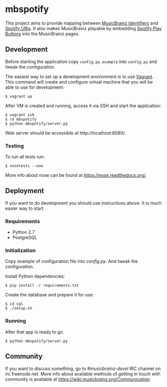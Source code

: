 # mbspotify

This project aims to provide mapping between [MusicBrainz Identifiers](https://musicbrainz.org/doc/MusicBrainz_Identifier)
and [Spotify URIs](https://developer.spotify.com/web-api/user-guide/#spotify-uris-and-ids).
It also makes MusicBrainz playable by embedding [Spotify Play Buttons](https://developer.spotify.com/technologies/widgets/spotify-play-button/)
into the MusicBrainz pages.


## Development

Before starting the application copy `config.py.example` into `config.py` and
tweak the configuration.

The easiest way to set up a development environment is to use [Vagrant](https://www.vagrantup.com/).
This command will create and configure virtual machine that you will be able to
use for development:

    $ vagrant up

After VM is created and running, access it via SSH and start the application:

    $ vagrant ssh
    $ cd mbspotify
    $ python mbspotify/server.py

Web server should be accessible at http://localhost:8080/.

### Testing

To run all tests run:

    $ nosetests --exe

More info about nose can be found at https://nose.readthedocs.org/.


## Deployment

If you want to do development you should use instructions above. It is much
easier way to start.

### Requirements

* Python 2.7
* PostgreSQL

### Initialization

Copy example of configuration file into *config.py*. And tweak the configuration.

Install Python dependencies:

    $ pip install -r requirements.txt

Create the database and prepare it for use:

    $ cd sql
    $ ./setup.sh

### Running

After that app is ready to go.

    $ python mbspotify/server.py


## Community

If you want to discuss something, go to *#musicbrainz-devel* IRC channel on
irc.freenode.net. More info about available methods of getting in touch with
community is available at https://wiki.musicbrainz.org/Communication.
